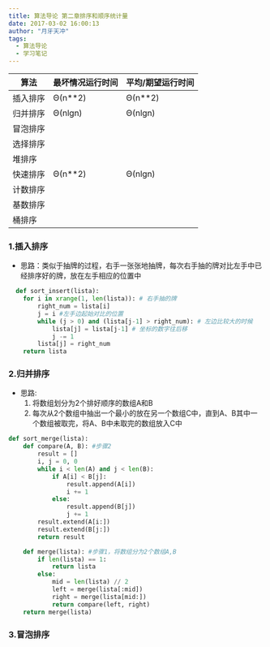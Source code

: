 ```yaml
---
title: 算法导论 第二章排序和顺序统计量
date: 2017-03-02 16:00:13
author: "月牙天冲"
tags:
  - 算法导论
  - 学习笔记
---
```


算法    | 最坏情况运行时间 | 平均/期望运行时间
--------|---------------|---------------
插入排序 | Θ(n\*\*2)     | Θ(n\*\*2)
归并排序 | Θ(nlgn)       | Θ(nlgn)
冒泡排序 |        |
选择排序 |        |
堆排序   |            |
快速排序 | Θ(n\*\*2)     | Θ(nlgn)
计数排序 |            |  
基数排序 |            |
桶排序   |            |

### 1.插入排序
  * 思路：类似于抽牌的过程，右手一张张地抽牌，每次右手抽的牌对比左手中已经排序好的牌，放在左手相应的位置中
  <!-- ![example1](算法导论-第二章排序和顺序统计量/pic1.png) -->

```python
  def sort_insert(lista):
    for i in xrange(1, len(lista)): # 右手抽的牌
        right_num = lista[i]
        j = i #左手边起始对比的位置
        while (j > 0) and (lista[j-1] > right_num): # 左边比较大的时候
            lista[j] = lista[j-1] # 坐标的数字往后移
            j -= 1
        lista[j] = right_num
    return lista

```
### 2.归并排序
  * 思路:
    1. 将数组划分为2个排好顺序的数组A和B
    2. 每次从2个数组中抽出一个最小的放在另一个数组C中，直到A、B其中一个数组被取完，将A、B中未取完的数组放入C中

  ```python
  def sort_merge(lista):
      def compare(A, B): #步骤2
          result = []
          i, j = 0, 0
          while i < len(A) and j < len(B):
              if A[i] < B[j]:
                  result.append(A[i])
                  i += 1
              else:
                  result.append(B[j])
                  j += 1
          result.extend(A[i:])
          result.extend(B[j:])
          return result

      def merge(lista): #步骤1，将数组分为2个数组A,B
          if len(lista) == 1:
              return lista
          else:
              mid = len(lista) // 2
              left = merge(lista[:mid])
              right = merge(lista[mid:])
              return compare(left, right)
      return merge(lista)
  ```

### 3.冒泡排序
